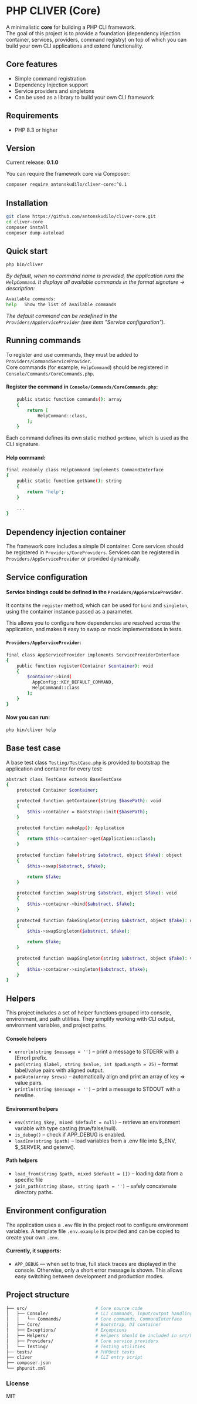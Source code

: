 # PHP CLIVER (Core)

A minimalistic **core** for building a PHP CLI framework.  
The goal of this project is to provide a foundation (dependency injection container, services, providers, command registry) on top of which you can build your own CLI applications and extend functionality.

## Core features
- Simple command registration
- Dependency Injection support
- Service providers and singletons
- Can be used as a library to build your own CLI framework

## Requirements
- PHP 8.3 or higher

## Version

Current release: **0.1.0**

You can require the framework core via Composer:

```bash
composer require antonskudilo/cliver-core:^0.1
```

## Installation

```bash
git clone https://github.com/antonskudilo/cliver-core.git
cd cliver-core
composer install
composer dump-autoload
```

## Quick start
```bash
php bin/cliver
```

*By default, when no command name is provided, the application runs the `HelpCommand`.
It displays all available commands in the format signature → description:*

```bash
Available commands:
help   Show the list of available commands
```

*The default command can be redefined in the `Providers/AppServiceProvider` (see item "Service configuration").*

## Running commands
To register and use commands, they must be added to `Providers/CommandServiceProvider`.  
Core commands (for example, `HelpCommand`) should be registered in `Console/Commands/CoreCommands.php`.

#### Register the command in `Console/Commands/CoreCommands.php`:

```bash
    public static function commands(): array
    {
        return [
            HelpCommand::class,
        ];
    }
```

Each command defines its own static method `getName`, which is used as the CLI signature.

#### Help command:

```bash
final readonly class HelpCommand implements CommandInterface
{
    public static function getName(): string
    {
        return 'help';
    }
    
    ...
}
```

## Dependency injection container

The framework core includes a simple DI container.
Core services should be registered in `Providers/CoreProviders`.
Services can be registered in `Providers/AppServiceProvider` or provided dynamically.

## Service configuration

#### Service bindings could be defined in the `Providers/AppServiceProvider`. 
It contains the `register` method, which can be used for `bind` and `singleton`, using the container instance passed as a parameter.

This allows you to configure how dependencies are resolved across the application, and makes it easy to swap or mock implementations in tests.

#### `Providers/AppServiceProvider`:

```bash
final class AppServiceProvider implements ServiceProviderInterface
{
    public function register(Container $container): void
    {
        $container->bind(
          AppConfig::KEY_DEFAULT_COMMAND, 
          HelpCommand::class
        );
    }
}
```

#### Now you can run:

```bash
php bin/cliver help
```

## Base test case

A base test class `Testing/TestCase.php` is provided to bootstrap the application and container for every test:

```bash
abstract class TestCase extends BaseTestCase
{
    protected Container $container;

    protected function getContainer(string $basePath): void
    {
        $this->container = Bootstrap::init($basePath);
    }

    protected function makeApp(): Application
    {
        return $this->container->get(Application::class);
    }
    
    protected function fake(string $abstract, object $fake): object
    {
        $this->swap($abstract, $fake);

        return $fake;
    }
    
    protected function swap(string $abstract, object $fake): void
    {
        $this->container->bind($abstract, $fake);
    }
    
    protected function fakeSingleton(string $abstract, object $fake): object
    {
        $this->swapSingleton($abstract, $fake);

        return $fake;
    }
    
    protected function swapSingleton(string $abstract, object $fake): void
    {
        $this->container->singleton($abstract, $fake);
    }
}
```

## Helpers

This project includes a set of helper functions grouped into console, environment, and path utilities.
They simplify working with CLI output, environment variables, and project paths.

#### Console helpers

- `errorln(string $message = '')` – print a message to STDERR with a [Error] prefix.
- `pad(string $label, string $value, int $padLength = 25)` – format label/value pairs with aligned output.
- `padAuto(array $rows)` – automatically align and print an array of key => value pairs.
- `println(string $message = '')` – print a message to STDOUT with a newline.

#### Environment helpers

- `env(string $key, mixed $default = null)` – retrieve an environment variable with type casting (true/false/null).
- `is_debug()` – check if APP_DEBUG is enabled.
- `loadEnv(string $path)` – load variables from a .env file into $_ENV, $_SERVER, and getenv().

#### Path helpers

- `load_from(string $path, mixed $default = [])` – loading data from a specific file
- `join_path(string $base, string $path = '')` – safely concatenate directory paths.

## Environment configuration

The application uses a `.env` file in the project root to configure environment variables.
A template file `.env.example` is provided and can be copied to create your own `.env`.

#### Currently, it supports:

- `APP_DEBUG` — when set to true, full stack traces are displayed in the console.
Otherwise, only a short error message is shown. This allows easy switching between development and production modes.


## Project structure

```bash
├── src/                          # Core source code
│   ├── Console/                  # CLI commands, input/output handling
│   │   └── Commands/             # Core commands, CommandInterface
│   ├── Core/                     # Bootstrap, DI container
│   ├── Exceptions/               # Exceptions
│   ├── Helpers/                  # Helpers should be included in src/helpers.php
│   ├── Providers/                # Core service providers
│   └── Testing/                  # Testing utilities
├── tests/                        # PHPUnit tests
├── cliver                        # CLI entry script
├── composer.json
└── phpunit.xml
```

### License

MIT


